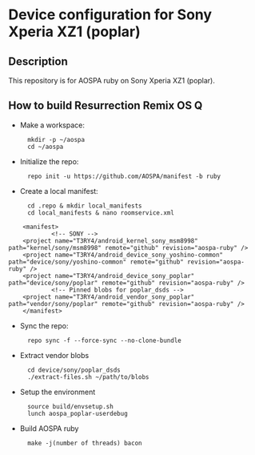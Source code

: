 Device configuration for Sony Xperia XZ1 (poplar)
========================================================

Description
-----------

This repository is for AOSPA ruby on Sony Xperia XZ1 (poplar).

How to build Resurrection Remix OS Q
----------------------

* Make a workspace:

        mkdir -p ~/aospa
        cd ~/aospa

* Initialize the repo:

        repo init -u https://github.com/AOSPA/manifest -b ruby

* Create a local manifest:

        cd .repo & mkdir local_manifests
        cd local_manifests & nano roomservice.xml
        
<?xml version="1.0" encoding="UTF-8"?>
        <manifest>
                <!-- SONY -->
        <project name="T3RY4/android_kernel_sony_msm8998" path="kernel/sony/msm8998" remote="github" revision="aospa-ruby" />
        <project name="T3RY4/android_device_sony_yoshino-common" path="device/sony/yoshino-common" remote="github" revision="aospa-ruby" />
        <project name="T3RY4/android_device_sony_poplar" path="device/sony/poplar" remote="github" revision="aospa-ruby" />
                <!-- Pinned blobs for poplar_dsds -->
        <project name="T3RY4/android_vendor_sony_poplar" path="vendor/sony/poplar" remote="github" revision="aospa-ruby" />
        </manifest>

* Sync the repo:

        repo sync -f --force-sync --no-clone-bundle

* Extract vendor blobs

        cd device/sony/poplar_dsds
        ./extract-files.sh ~/path/to/blobs

* Setup the environment

        source build/envsetup.sh
        lunch aospa_poplar-userdebug

* Build AOSPA ruby

        make -j(number of threads) bacon
